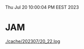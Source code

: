 Thu Jul 20 10:00:04 PM EEST 2023
# JAM
<a href='./cache/202307/20_22.log'>./cache/202307/20_22.log</a>
